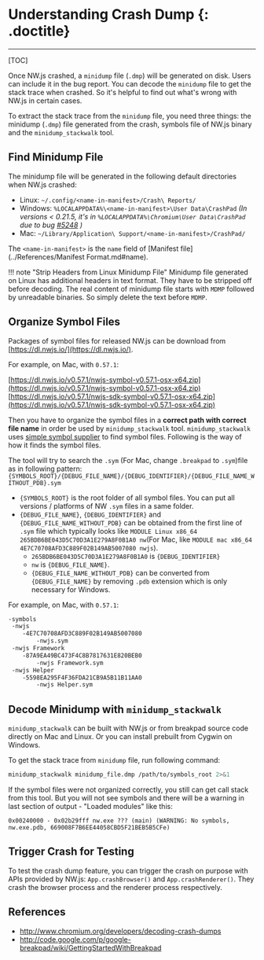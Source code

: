 # Understanding Crash Dump {: .doctitle}
---

[TOC]

Once NW.js crashed, a `minidump` file (`.dmp`) will be generated on disk. Users can include it in the bug report. You can decode the `minidump` file to get the stack trace when crashed. So it's helpful to find out what's wrong with NW.js in certain cases.

To extract the stack trace from the `minidump` file, you need three things: the minidump (`.dmp`) file generated from the crash, symbols file of NW.js binary and the `minidump_stackwalk` tool.

## Find Minidump File

The minidump file will be generated in the following default directories when NW.js crashed:

* Linux: `~/.config/<name-in-manifest>/Crash\ Reports/`
* Windows: `%LOCALAPPDATA%\<name-in-manifest>\User Data\CrashPad` *(In versions < 0.21.5, it's in `%LOCALAPPDATA%\Chromium\User Data\CrashPad` due to bug [#5248](https://github.com/nwjs/nw.js/issues/5248) )*
* Mac: `~/Library/Application\ Support/<name-in-manifest>/CrashPad/`

The `<name-in-manifest>` is the `name` field of [Manifest file](../References/Manifest Format.md#name).

!!! note "Strip Headers from Linux Minidump File"
    Minidump file generated on Linux has additional headers in text format. They have to be stripped off before decoding. The real content of minidump file starts with `MDMP` followed by unreadable binaries. So simply delete the text before `MDMP`.

## Organize Symbol Files

Packages of symbol files for released NW.js can be download from [https://dl.nwjs.io/](https://dl.nwjs.io/).

For example, on Mac, with `0.57.1`:

[https://dl.nwjs.io/v0.57.1/nwjs-symbol-v0.57.1-osx-x64.zip](https://dl.nwjs.io/v0.57.1/nwjs-symbol-v0.57.1-osx-x64.zip)
[https://dl.nwjs.io/v0.57.1/nwjs-sdk-symbol-v0.57.1-osx-x64.zip](https://dl.nwjs.io/v0.57.1/nwjs-sdk-symbol-v0.57.1-osx-x64.zip)

Then you have to organize the symbol files in a **correct path with correct file name** in order be used by `minidump_stackwalk` tool. `minidump_stackwalk` uses [simple symbol supplier](https://code.google.com/p/chromium/codesearch#chromium/src/breakpad/src/processor/simple_symbol_supplier.cc&l=142) to find symbol files. Following is the way of how it finds the symbol files.

The tool will try to search the `.sym` (For Mac, change `.breakpad` to `.sym`)file as in following pattern:
`{SYMBOLS_ROOT}/{DEBUG_FILE_NAME}/{DEBUG_IDENTIFIER}/{DEBUG_FILE_NAME_WITHOUT_PDB}.sym`

* `{SYMBOLS_ROOT}` is the root folder of all symbol files. You can put all versions / platforms of NW `.sym` files in a same folder.
* `{DEBUG_FILE_NAME}`, `{DEBUG_IDENTIFIER}` and `{DEBUG_FILE_NAME_WITHOUT_PDB}` can be obtained from the first line of `.sym` file which typically looks like `MODULE Linux x86_64 265BDB6BE043D5C70D3A1E279A8F0B1A0 nw`(For Mac, like `MODULE mac x86_64 4E7C70708AFD3C889F02B149AB5007080 nwjs`).
    - `265BDB6BE043D5C70D3A1E279A8F0B1A0` is `{DEBUG_IDENTIFIER}`
    - `nw` is `{DEBUG_FILE_NAME}`.
    - `{DEBUG_FILE_NAME_WITHOUT_PDB}` can be converted from `{DEBUG_FILE_NAME}` by removing `.pdb` extension which is only necessary for Windows.


For example, on Mac, with `0.57.1`:

```bash
-symbols
 -nwjs
    -4E7C70708AFD3C889F02B149AB5007080
        -nwjs.sym
 -nwjs Framework
    -87A9EA49BC473F4C8B7817631E820BEB0
        -nwjs Framework.sym
 -nwjs Helper
    -5598EA295F4F36FDA21CB9A5B11B11AA0
        -nwjs Helper.sym
```

## Decode Minidump with `minidump_stackwalk`

`minidump_stackwalk` can be built with NW.js or from breakpad source code directly on Mac and Linux. Or you can install prebuilt from Cygwin on Windows.

To get the stack trace from `minidump` file, run following command:

```bash
minidump_stackwalk minidump_file.dmp /path/to/symbols_root 2>&1
```

If the symbol files were not organized correctly, you still can get call stack from this tool. But you will not see symbols and there will be a warning in last section of output - "Loaded modules" like this:
```none
0x00240000 - 0x02b29fff nw.exe ??? (main) (WARNING: No symbols, nw.exe.pdb, 669008F7B6EE44058CBD5F21BEB5B5CFe)
```

## Trigger Crash for Testing

To test the crash dump feature, you can trigger the crash on purpose with APIs provided by NW.js: `App.crashBrowser()` and `App.crashRenderer()`. They crash the browser process and the renderer process respectively.

## References

* http://www.chromium.org/developers/decoding-crash-dumps  
* http://code.google.com/p/google-breakpad/wiki/GettingStartedWithBreakpad

